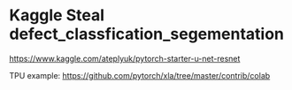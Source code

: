 # Kaggle Steal defect_classfication_segementation 

https://www.kaggle.com/ateplyuk/pytorch-starter-u-net-resnet

TPU example:
https://github.com/pytorch/xla/tree/master/contrib/colab
